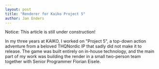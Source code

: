 ```yaml
---
layout: post
title: "Renderer for Kaiko Project 5"
author: Jan Enders
---
```


Notice: This article is still under construction!

In my three years at KAIKO, I worked on "Project 5", a top-down action adventure from a beloved THQNordic IP that sadly did not make it to release.
The game was built entirely on in-house technology, and the main part of my work was building the render in a small two-person team together with Senior Programmer Florian Eisele.





